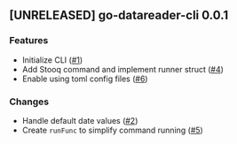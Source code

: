 ## [UNRELEASED] go-datareader-cli 0.0.1

### Features
- Initialize CLI ([#1](https://github.com/AleksanderWWW/go-datareader-cli/pull/1))
- Add Stooq command and implement runner struct ([#4](https://github.com/AleksanderWWW/go-datareader-cli/pull/4))
- Enable using toml config files ([#6](https://github.com/AleksanderWWW/go-datareader-cli/pull/6))

### Changes
- Handle default date values ([#2](https://github.com/AleksanderWWW/go-datareader-cli/pull/2))
- Create `runFunc` to simplify command running ([#5](https://github.com/AleksanderWWW/go-datareader-cli/pull/5))
